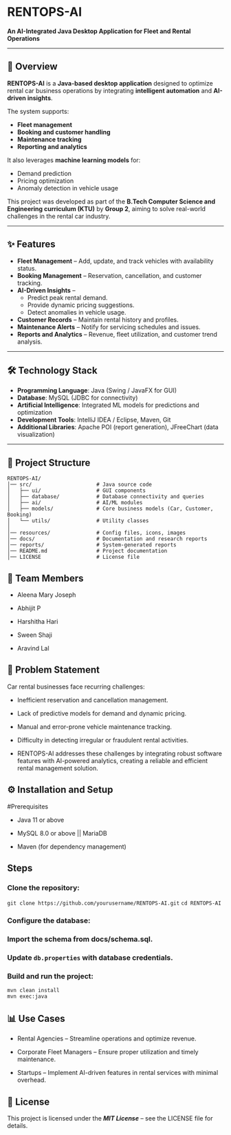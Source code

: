 # RENTOPS-AI  
**An AI-Integrated Java Desktop Application for Fleet and Rental Operations**  

---

## 📖 Overview  
**RENTOPS-AI** is a **Java-based desktop application** designed to optimize rental car business operations by integrating **intelligent automation** and **AI-driven insights**.  

The system supports:  
- **Fleet management**  
- **Booking and customer handling**  
- **Maintenance tracking**  
- **Reporting and analytics**  

It also leverages **machine learning models** for:  
- Demand prediction  
- Pricing optimization  
- Anomaly detection in vehicle usage  

This project was developed as part of the **B.Tech Computer Science and Engineering curriculum (KTU)** by **Group 2**, aiming to solve real-world challenges in the rental car industry.  

---

## ✨ Features  
- **Fleet Management** – Add, update, and track vehicles with availability status.  
- **Booking Management** – Reservation, cancellation, and customer tracking.  
- **AI-Driven Insights** –  
  - Predict peak rental demand.  
  - Provide dynamic pricing suggestions.  
  - Detect anomalies in vehicle usage.  
- **Customer Records** – Maintain rental history and profiles.  
- **Maintenance Alerts** – Notify for servicing schedules and issues.  
- **Reports and Analytics** – Revenue, fleet utilization, and customer trend analysis.  

---

## 🛠 Technology Stack  
- **Programming Language**: Java (Swing / JavaFX for GUI)  
- **Database**: MySQL (JDBC for connectivity)  
- **Artificial Intelligence**: Integrated ML models for predictions and optimization  
- **Development Tools**: IntelliJ IDEA / Eclipse, Maven, Git  
- **Additional Libraries**: Apache POI (report generation), JFreeChart (data visualization)  

---

## 📂 Project Structure  
```
RENTOPS-AI/
│── src/                     # Java source code
│   ├── ui/                  # GUI components
│   ├── database/            # Database connectivity and queries
│   ├── ai/                  # AI/ML modules
│   ├── models/              # Core business models (Car, Customer, Booking)
│   └── utils/               # Utility classes
│
│── resources/               # Config files, icons, images
│── docs/                    # Documentation and research reports
│── reports/                 # System-generated reports
│── README.md                # Project documentation
│── LICENSE                  # License file
```

## 👥 Team Members

- Aleena Mary Joseph

- Abhijit P

- Harshitha Hari

- Sween Shaji

- Aravind Lal

## 🎯 Problem Statement

Car rental businesses face recurring challenges:

- Inefficient reservation and cancellation management.

- Lack of predictive models for demand and dynamic pricing.

- Manual and error-prone vehicle maintenance tracking.

- Difficulty in detecting irregular or fraudulent rental activities.

- RENTOPS-AI addresses these challenges by integrating robust software features with AI-powered analytics, creating a reliable and efficient rental management solution.

## ⚙️ Installation and Setup

#Prerequisites

- Java 11 or above

- MySQL 8.0 or above || MariaDB

- Maven (for dependency management)

## Steps

### Clone the repository:

`git clone https://github.com/yourusername/RENTOPS-AI.git`
`cd RENTOPS-AI`


### Configure the database:

### Import the schema from docs/schema.sql.

### Update `db.properties` with database credentials.

### Build and run the project:
```
mvn clean install
mvn exec:java
```

## 📊 Use Cases

- Rental Agencies – Streamline operations and optimize revenue.

- Corporate Fleet Managers – Ensure proper utilization and timely maintenance.

- Startups – Implement AI-driven features in rental services with minimal overhead.

## 📜 License

This project is licensed under the _**MIT License**_ – see the LICENSE file for details.
